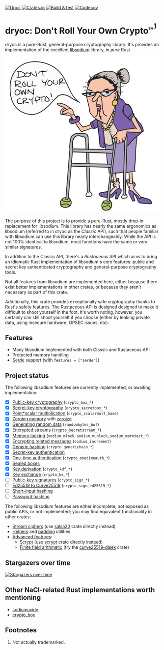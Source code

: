[![Docs](https://docs.rs/dryoc/badge.svg)](https://docs.rs/dryoc) [![Crates.io](https://img.shields.io/crates/v/dryoc)](https://crates.io/crates/dryoc) [![Build & test](https://github.com/brndnmtthws/dryoc/actions/workflows/build-and-test.yml/badge.svg)](https://github.com/brndnmtthws/dryoc/actions/workflows/build-and-test.yml) [![Codecov](https://img.shields.io/codecov/c/github/brndnmtthws/dryoc)](https://app.codecov.io/gh/brndnmtthws/dryoc/)

# dryoc: Don't Roll Your Own Crypto™<sup><sup>[1](#footnotes)</sup></sup>

dryoc is a pure-Rust, general-purpose cryptography library. It's provides an
implementation of the excellent
[libsodium](https://github.com/jedisct1/libsodium) library, in _pure_ Rust.

![Granny says no](dryoc.png)

The purpose of this project is to provide a pure-Rust, mostly drop-in
replacement for libsodium. This library has nearly the same ergonomics as
libsodium (referred to in dryoc as the _Classic_ API), such that people
familiar with libsodium can use this library nearly interchangeably. While
the API is not 100% identical to libsodium, most functions have the same or
very similar signatures.

In addition to the Classic API, there's a _Rustaceous_ API which aims to bring
an idiomatic Rust implementation of libsodium's core features: public and
secret key authenticated cryptography and general-purpose cryptography tools.

Not all features from libsodium are implemented here, either because there
exist better implementations in other crates, or because they aren't
necessary as part of this crate.

Additionally, this crate provides exceptionally safe cryptography thanks to
Rust's safety features. The Rustaceous API is designed designed to make it
difficult to shoot yourself in the foot. It's worth noting, however, you
certainly can still shoot yourself if you choose (either by leaking private
data, using insecure hardware, OPSEC issues, etc).

## Features

* Many libsodium implemented with both Classic and Rustaceous API
* Protected memory handling
* [Serde](https://serde.rs/) support (with `features = ["serde"]`)

## Project status

The following libsodium features are currently implemented, or awaiting
implementation:

* [x] [Public-key cryptography](https://doc.libsodium.org/public-key_cryptography) (`crypto_box_*`)
* [x] [Secret-key cryptography](https://doc.libsodium.org/secret-key_cryptography) (`crypto_secretbox_*`)
* [x] [Point*scalar multiplication](https://doc.libsodium.org/advanced/scalar_multiplication) (`crypto_scalarmult_base`)
* [x] [Zeroing memory](https://doc.libsodium.org/memory_management) with [zeroize](https://crates.io/crates/zeroize)
* [x] [Generating random data](https://doc.libsodium.org/generating_random_data) (`randombytes_buf`)
* [x] [Encrypted streams](https://doc.libsodium.org/secret-key_cryptography/secretstream) (`crypto_secretstream_*`)
* [x] [Memory locking](https://doc.libsodium.org/memory_management) (`sodium_mlock`, `sodium_munlock`, `sodium_mprotect_*`)
* [x] [Encrypting related messages](https://doc.libsodium.org/secret-key_cryptography/encrypted-messages) (`sodium_increment`)
* [x] [Generic hashing](https://doc.libsodium.org/hashing/generic_hashing) (`crypto_generichash_*`)
* [x] [Secret-key authentication](https://doc.libsodium.org/secret-key_cryptography/secret-key_authentication)
* [x] [One-time authentication](https://doc.libsodium.org/advanced/poly1305) (`crypto_onetimeauth_*`)
* [x] [Sealed boxes](https://doc.libsodium.org/public-key_cryptography/sealed_boxes)
* [x] [Key derivation](https://doc.libsodium.org/key_derivation) (`crypto_kdf_*`)
* [x] [Key exchange](https://doc.libsodium.org/key_exchange) (`crypto_kx_*`)
* [ ] [Public-key signatures](https://doc.libsodium.org/public-key_cryptography/public-key_signatures) (`crypto_sign_*`)
* [ ] [Ed25519 to Curve25519](https://doc.libsodium.org/advanced/ed25519-curve25519) (`crypto_sign_ed25519_*`)
* [ ] [Short-input hashing](https://doc.libsodium.org/hashing/short-input_hashing)
* [ ] [Password hashing](https://doc.libsodium.org/password_hashing/default_phf)

The following libsodium features are either incomplete, not exposed as public
APIs, or not implemented; you may find equivalent functionality in other
crates:

* [Stream ciphers](https://doc.libsodium.org/advanced/stream_ciphers) (use [salsa20](https://crates.io/crates/salsa20) crate directly instead)
* [Helpers](https://doc.libsodium.org/helpers) and [padding](https://doc.libsodium.org/padding) utilities
* [Advanced features](https://doc.libsodium.org/advanced):
  * [Scrypt](https://doc.libsodium.org/advanced/scrypt) (use [scrypt](https://crates.io/crates/scrypt) crate directly instead)
  * [Finite field arithmetic](https://doc.libsodium.org/advanced/point-arithmetic) (try the [curve25519-dalek](https://crates.io/crates/curve25519-dalek) crate)

## Stargazers over time

[![Stargazers over time](https://starchart.cc/brndnmtthws/dryoc.svg)](https://starchart.cc/brndnmtthws/dryoc)

## Other NaCl-related Rust implementations worth mentioning

* [sodiumoxide](https://crates.io/crates/sodiumoxide)
* [crypto_box](https://crates.io/crates/crypto_box)

## Footnotes

1. Not actually trademarked.
